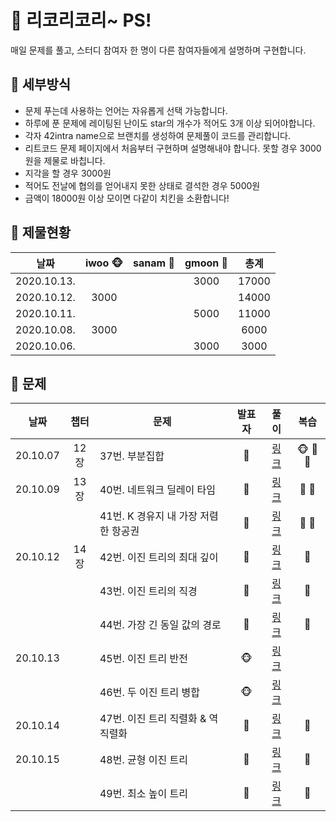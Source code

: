 # 🍉 리코리코리~ PS!

매일 문제를 풀고, 스터디 참여자 한 명이 다른 참여자들에게 설명하며 구현합니다. 


## 🍉 세부방식

- 문제 푸는데 사용하는 언어는 자유롭게 선택 가능합니다.
- 하루에 푼 문제에 레이팅된 난이도 star의 개수가 적어도 3개 이상 되어야합니다.
- 각자 42intra name으로 브랜치를 생성하여 문제풀이 코드를 관리합니다.
- 리트코드 문제 페이지에서 처음부터 구현하며 설명해내야 합니다. 못할 경우 3000원을 제물로 바칩니다.
- 지각을 할 경우 3000원
- 적어도 전날에 협의를 얻어내지 못한 상태로 결석한 경우 5000원
- 금액이 18000원 이상 모이면 다같이 치킨을 소환합니다!


## 🍉 제물현황

| 날짜 | iwoo 🐵 | sanam :ghost: | gmoon 🌙 | 총계 |
| :----: | :----: | :-----: | :-----: | :-----: |
| 2020.10.13.|      |       |  3000     |  17000   |
| 2020.10.12.| 3000     |       |       |  14000   |
| 2020.10.11.|      |       |   5000    |  11000   |
| 2020.10.08.|  3000    |       |       |  6000   |
| 2020.10.06.|      |       | 3000      |  3000   |


## 🍉 문제

|   날짜   | 챕터 |      문제      | 발표자  | 풀이 |       복습        |
| :------: | :--: | ------------ | :-----: | :--: | :---------------: |
| 20.10.07 | 12장 | 37번. 부분집합 | :ghost: | [링크](https://github.com/leecoleecolee/ProblemSolving/blob/sanam/Problem/DFS_BFS/78.py) | 🐵 :ghost: 🌙 |
| 20.10.09 | 13장 | 40번. 네트워크 딜레이 타임 | 🌙 | [링크](https://github.com/leecoleecolee/ProblemSolving/blob/gmoon/python_algorithm_interview/13_shortest_way/40_743.py) | 🌙 👻 |
|          |      | 41번. K 경유지 내 가장 저렴한 항공권 | 🌙 | [링크](https://github.com/leecoleecolee/ProblemSolving/blob/gmoon/python_algorithm_interview/13_shortest_way/41_787.py)     | 🌙 👻 |
| 20.10.12 |  14장 | 42번. 이진 트리의 최대 깊이 | :ghost: | [링크](https://github.com/leecoleecolee/ProblemSolving/blob/sanam/Problem/Tree/104.py)     |  👻 |
|          |      | 43번. 이진 트리의 직경 | :ghost: | [링크](https://github.com/leecoleecolee/ProblemSolving/blob/sanam/Problem/Tree/543.py)     |  👻 |
|          |      | 44번. 가장 긴 동일 값의 경로 | :ghost: | [링크](https://github.com/leecoleecolee/ProblemSolving/blob/sanam/Problem/Tree/687.py)     |  👻 |
| 20.10.13 |      | 45번. 이진 트리 반전 | 🐵 | [링크]()     |  |
|          |      | 46번. 두 이진 트리 병합 | 🐵 | [링크]()     |  |
| 20.10.14 |      | 47번. 이진 트리 직렬화 & 역직렬화 | 🌙 | [링크](https://github.com/leecoleecolee/ProblemSolving/blob/gmoon/python_algorithm_interview/14_tree/47_297.py) | 🌙 |
| 20.10.15 |      | 48번. 균형 이진 트리 | :ghost: | [링크](https://github.com/leecoleecolee/ProblemSolving/blob/sanam/Problem/Tree/110.py) | :ghost: |
|          |      | 49번. 최소 높이 트리 | :ghost: | [링크](https://github.com/leecoleecolee/ProblemSolving/blob/sanam/Problem/Tree/310.py) | :ghost: |


